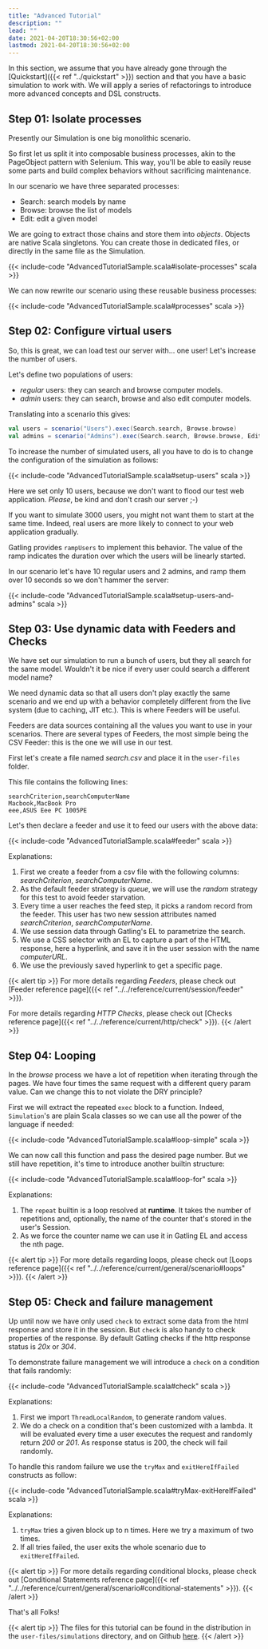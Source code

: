 ```yaml
---
title: "Advanced Tutorial"
description: ""
lead: ""
date: 2021-04-20T18:30:56+02:00
lastmod: 2021-04-20T18:30:56+02:00
---
```


In this section, we assume that you have already gone through the [Quickstart]({{< ref "../quickstart" >}}) section and that you have a basic simulation to work with.
We will apply a series of refactorings to introduce more advanced concepts and DSL constructs.

## Step 01: Isolate processes

Presently our Simulation is one big monolithic scenario.

So first let us split it into composable business processes, akin to the PageObject pattern with Selenium.
This way, you'll be able to easily reuse some parts and build complex behaviors without sacrificing maintenance.

In our scenario we have three separated processes:

  * Search: search models by name
  * Browse: browse the list of models
  * Edit: edit a given model

We are going to extract those chains and store them into *objects*.
Objects are native Scala singletons.
You can create those in dedicated files, or directly in the same file as the Simulation.

{{< include-code "AdvancedTutorialSample.scala#isolate-processes" scala >}}

We can now rewrite our scenario using these reusable business processes:

{{< include-code "AdvancedTutorialSample.scala#processes" scala >}}

## Step 02: Configure virtual users

So, this is great, we can load test our server with... one user!
Let's increase the number of users.

Let's define two populations of users:

* *regular* users: they can search and browse computer models.
* *admin* users: they can search, browse and also edit computer models.

Translating into a scenario this gives:

```scala
val users = scenario("Users").exec(Search.search, Browse.browse)
val admins = scenario("Admins").exec(Search.search, Browse.browse, Edit.edit)
```

To increase the number of simulated users, all you have to do is to change the configuration of the simulation as follows:

{{< include-code "AdvancedTutorialSample.scala#setup-users" scala >}}

Here we set only 10 users, because we don't want to flood our test web application. *Please*, be kind and don't crash our server ;-)

If you want to simulate 3000 users, you might not want them to start at the same time.
Indeed, real users are more likely to connect to your web application gradually.

Gatling provides `rampUsers` to implement this behavior.
The value of the ramp indicates the duration over which the users will be linearly started.

In our scenario let's have 10 regular users and 2 admins, and ramp them over 10 seconds so we don't hammer the server:

{{< include-code "AdvancedTutorialSample.scala#setup-users-and-admins" scala >}}

## Step 03: Use dynamic data with Feeders and Checks

We have set our simulation to run a bunch of users, but they all search for the same model.
Wouldn't it be nice if every user could search a different model name?

We need dynamic data so that all users don't play exactly the same scenario and we end up with a behavior completely different from the live system (due to caching, JIT etc.).
This is where Feeders will be useful.

Feeders are data sources containing all the values you want to use in your scenarios.
There are several types of Feeders, the most simple being the CSV Feeder: this is the one we will use in our test.

First let's create a file named *search.csv* and place it in the `user-files` folder.

This file contains the following lines:

```text
searchCriterion,searchComputerName
Macbook,MacBook Pro
eee,ASUS Eee PC 1005PE
```

Let's then declare a feeder and use it to feed our users with the above data:

{{< include-code "AdvancedTutorialSample.scala#feeder" scala >}}

Explanations:

1. First we create a feeder from a csv file with the following columns: *searchCriterion*, *searchComputerName*.
2. As the default feeder strategy is *queue*, we will use the *random* strategy for this test to avoid feeder starvation.
3. Every time a user reaches the feed step, it picks a random record from the feeder.
   This user has two new session attributes named *searchCriterion*, *searchComputerName*.
4. We use session data through Gatling's EL to parametrize the search.
5. We use a CSS selector with an EL to capture a part of the HTML response, here a hyperlink, and save it in the user session with the name *computerURL*.
6. We use the previously saved hyperlink to get a specific page.

{{< alert tip >}}
For more details regarding *Feeders*, please check out [Feeder reference page]({{< ref "../../reference/current/session/feeder" >}}).

For more details regarding *HTTP Checks*, please check out [Checks reference page]({{< ref "../../reference/current/http/check" >}}).
{{< /alert >}}

## Step 04: Looping

In the *browse* process we have a lot of repetition when iterating through the pages.
We have four times the same request with a different query param value. Can we change this to not violate the DRY principle?

First we will extract the repeated `exec` block to a function.
Indeed, `Simulation`'s are plain Scala classes so we can use all the power of the language if needed:

{{< include-code "AdvancedTutorialSample.scala#loop-simple" scala >}}

We can now call this function and pass the desired page number.
But we still have repetition, it's time to introduce another builtin structure:

{{< include-code "AdvancedTutorialSample.scala#loop-for" scala >}}

Explanations:

1. The `repeat` builtin is a loop resolved at **runtime**.
   It takes the number of repetitions and, optionally, the name of the counter that's stored in the user's Session.
2. As we force the counter name we can use it in Gatling EL and access the nth page.

{{< alert tip >}}
For more details regarding loops, please check out [Loops reference page]({{< ref "../../reference/current/general/scenario#loops" >}}).
{{< /alert >}}

## Step 05: Check and failure management

Up until now we have only used `check` to extract some data from the html response and store it in the session.
But `check` is also handy to check properties of the response.
By default Gatling checks if the http response status is *20x* or *304*.

To demonstrate failure management we will introduce a `check` on a condition that fails randomly:

{{< include-code "AdvancedTutorialSample.scala#check" scala >}}

Explanations:

1. First we import `ThreadLocalRandom`, to generate random values.
2. We do a check on a condition that's been customized with a lambda.
   It will be evaluated every time a user executes the request and randomly return *200* or *201*.
   As response status is 200, the check will fail randomly.

To handle this random failure we use the `tryMax` and `exitHereIfFailed` constructs as follow:

{{< include-code "AdvancedTutorialSample.scala#tryMax-exitHereIfFailed" scala >}}

Explanations:

1. `tryMax` tries a given block up to n times.
   Here we try a maximum of two times.
2. If all tries failed, the user exits the whole scenario due to `exitHereIfFailed`.

{{< alert tip >}}
For more details regarding conditional blocks, please check out [Conditional Statements reference page]({{< ref "../../reference/current/general/scenario#conditional-statements" >}}).
{{< /alert >}}

That's all Folks!

{{< alert tip >}}
The files for this tutorial can be found in the distribution in the `user-files/simulations` directory, and on Github [here](https://github.com/gatling/gatling/tree/master/gatling-bundle/src/main/scala/computerdatabase).
{{< /alert >}}
